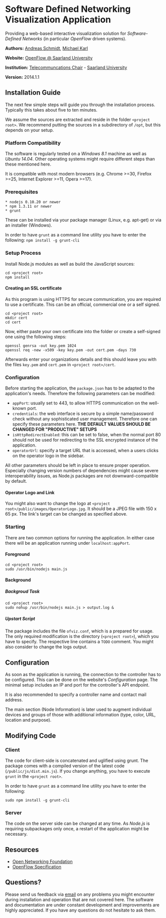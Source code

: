 # Software Defined Networking Visualization Application

Providing a web-based interactive visualization solution for *Software-Defined Networks* (in particular *OpenFlow* driven systems).

**Authors:** [Andreas Schmidt](mailto:schmidt@nt.uni-saarland.de), [Michael Karl](mailto:karl@nt.uni-saarland.de)

**Website:** [OpenFlow @ Saarland University](http://www.openflow.uni-saarland.de/)

**Institution:** [Telecommuncations Chair](http://www.nt.uni-saarland.de/) - [Saarland University](http://www.uni-saarland.de/)

**Version:** 2014.1.1

## Installation Guide

The next few simple steps will guide you through the installation process. Typically this takes about five to ten minutes.

We assume the sources are extracted and reside in the folder `<project root>`. We recommend putting the sources in a subdirectory of `/opt`, but this depends on your setup.

### Platform Compatibility
The software is regularly tested on a *Windows 8.1* machine as well as *Ubuntu 14.04*. Other operating systems might require different steps than these mentioned here.

It is compatible with most modern browsers (e.g. Chrome >=30, Firefox >=25, Internet Explorer >=11, Opera >=17).

### Prerequisites

	* nodejs 0.10.20 or newer
	* npm 1.3.11 or newer
	* grunt

These can be installed via your package manager (Linux, e.g. apt-get) or via an installer (Windows).

In order to have `grunt` as a command line utility you have to enter the following: `npm install -g grunt-cli`

### Setup Process
Install Node.js modules as well as build the JavaScript sources:

	cd <project root>
	npm install

#### Creating an SSL certificate
As this program is using HTTPS for secure communication, you are required to use a certificate. This can be an official, commercial one or a self signed.  

	cd <project root>
	mkdir cert
	cd cert

Now, either paste your own certificate into the folder or create a self-signed one using the following steps:

	openssl genrsa -out key.pem 1024
	openssl req -new -x509 -key key.pem -out cert.pem -days 730

Afterwards enter your organizations details and this should leave you with the files `key.pem` and `cert.pem` in `<project root>/cert`.

### Configuration

Before starting the application, the `package.json` has to be adapted to the application's needs. Therefore the following parameters can be modified:

* `appPort`: usually set to 443, to allow HTTPS communication on the well-known port.
* `credentials`: the web interface is secure by a simple name/password check without any sophisticated user management. Therefore one can specify these parameters here. **THE DEFAULT VALUES SHOULD BE CHANGED FOR "PRODUCTIVE" SETUPS**
* `isHttpRedirectEnabled`: this can be set to false, when the normal port 80 should not be used for redirecting to the SSL encrypted instance of the application.
* `operatorUrl`: specify a target URL that is accessed, when a users clicks on the operator logo in the sidebar.

All other parameters should be left in place to ensure proper operation. Especially changing version numbers of dependencies might cause severe interoperability issues, as Node.js packages are not downward-compatible by default.

#### Operator Logo and Link

You might also want to change the logo at `<project root>/public/images/OperatorLogo.jpg`. It should be a JPEG file with 150 x 65 px. The link's target can be changed as specified above.

### Starting

There are two common options for running the application. In either case there will be an application running under `localhost:appPort`.

#### Foreground 

	cd <project root>
	sudo /usr/bin/nodejs main.js

#### Background

##### Backgroud Task

	cd <project root>
	sudo nohup /usr/bin/nodejs main.js > output.log &

##### Upstart Script
The package includes the file `ofviz.conf`, which is a prepared for usage. The only required modification is the directory (`<project root>`), which you have to specify. The respective line contains a `TODO` comment. You might also consider to change the logs output.


## Configuration

As soon as the application is running, the connection to the controller has to be configured. This can be done on the website's *Configuration* page. The minimal setup includes an IP and port for the controller's API endpoint.

It is also recommended to specify a controller name and contact mail address.

The main section (Node Information) is later used to augment individual devices and groups of those with additional information (type, color, URL, location and purpose). 

## Modifying Code

### Client
The code for client-side is concatenated and uglified using grunt. The package comes with a compiled version of the latest code (`/public/js/dist.min.js`). If you change anything, you have to execute `grunt` in the `<project root>`.

In order to have `grunt` as a command line utility you have to enter the following: 

`sudo npm install -g grunt-cli`

### Server

The code on the server side can be changed at any time. As *Node.js* is requiring subpackages only once, a restart of the application might be necessary.


## Resources

* [Open Networking Foundation](https://www.opennetworking.org/)
* [OpenFlow Specification](https://www.opennetworking.org/sdn-resources/onf-specifications/openflow)


## Questions?

Please send us feedback via [email](mailto:info@openflow.uni-saarland.de) on any problems you might encounter during installation and operation that are not covered here. The software and documentation are under constant development and improvements are highly appreciated. If you have any questions do not hesitate to ask them.
